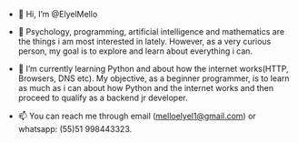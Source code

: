 - 👋 Hi, I’m @ElyelMello
- 👀 Psychology, programming, artificial intelligence and mathematics are the things i am most interested in lately. However, as a very curious 
person, my goal is to explore and learn about everything i can.

- 🌱 I’m currently learning Python and about how the internet works(HTTP, Browsers, DNS etc). My objective, as a beginner programmer, is to learn as much as i can about
how Python and the internet works and then proceed to qualify as a backend jr developer.


- 📫 You can reach me through email (melloelyel1@gmail.com) or whatsapp: (55)51 998443323.

<!---
ElyelMello/ElyelMello is a ✨ special ✨ repository because its `README.md` (this file) appears on your GitHub profile.
You can click the Preview link to take a look at your changes.
--->
